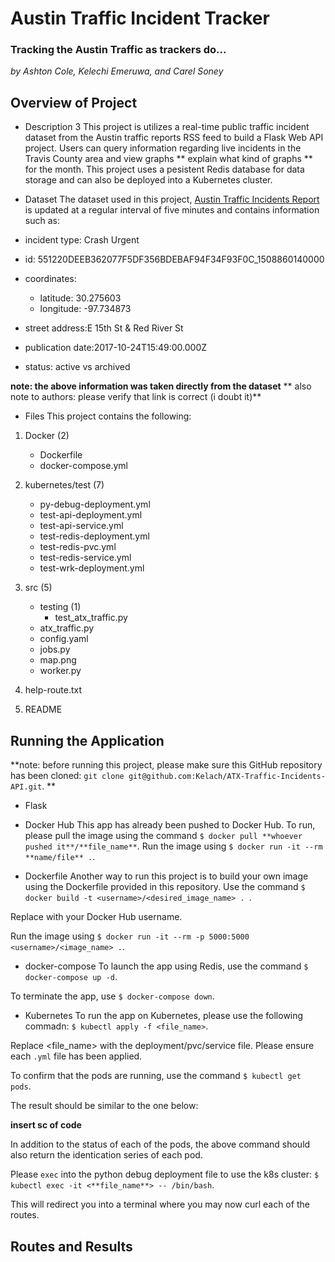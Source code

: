 # Austin Traffic Incident Tracker
### Tracking the Austin Traffic as trackers do... 

*by Ashton Cole, Kelechi Emeruwa, and Carel Soney*

## Overview of Project

* Description
3
This project is utilizes a real-time public traffic incident dataset from
the Austin traffic reports RSS feed to build a Flask Web API project. Users
can query information regarding live incidents in the Travis County area and view
graphs ** explain what kind of graphs ** for the month. This project uses a
pesistent Redis database for data storage and can also be deployed into a 
Kubernetes cluster. 

* Dataset
The dataset used in this project, [Austin Traffic Incidents Report](https://data.austintexas.gov/resource/dx9v-zd7x.json)
 is updated at a regular interval of five minutes
and contains information such as:
 * incident type: Crash Urgent 
 * id: 551220DEEB362077F5DF356BDEBAF94F34F93F0C_1508860140000
 * coordinates:
   * latitude: 30.275603
   * longitude: -97.734873
 * street address:E 15th St & Red River St
 * publication date:2017-10-24T15:49:00.000Z
 * status: active vs archived

 **note: the above information was taken directly from the dataset**
 ** also note to authors: please verify that link is correct (i doubt it)**

* Files
This project contains the following: 
 1. Docker (2)
    * Dockerfile
    * docker-compose.yml

 2. kubernetes/test (7)
    * py-debug-deployment.yml
    * test-api-deployment.yml
    * test-api-service.yml
    * test-redis-deployment.yml
    * test-redis-pvc.yml
    * test-redis-service.yml
    * test-wrk-deployment.yml

 3. src (5)
    * testing (1)
      * test_atx_traffic.py
    * atx_traffic.py
    * config.yaml
    * jobs.py
    * map.png
    * worker.py

 4. help-route.txt

 5. README

## Running the Application
**note: before running this project, please make sure this GitHub repository
has been cloned: `git clone git@github.com:Kelach/ATX-Traffic-Incidents-API.git`. **

* Flask

* Docker Hub
This app has already been pushed to Docker Hub. To run, please pull the image
using the command
`$ docker pull **whoever pushed it**/**file_name**`. Run the image using 
`$ docker run -it --rm **name/file** .`. 

* Dockerfile
Another way to run this project is to build your own image using the Dockerfile
provided in this repository. Use the command
`$ docker build -t <username>/<desired_image_name> . `. 

Replace <username> with your Docker Hub username.

Run the image using 
`$ docker run -it --rm -p 5000:5000 <username>/<image_name> .`. 

* docker-compose
To launch the app using Redis, use the command 
`$ docker-compose up -d`. 

To terminate the app, use 
`$ docker-compose down`.

* Kubernetes
To run the app on Kubernetes, please use the following commadn: 
`$ kubectl apply -f <file_name>`. 

Replace <file_name> with the deployment/pvc/service file. Please ensure each `.yml`
file has been applied. 

To confirm that the pods are running, use the command 
`$ kubectl get pods`.

The result should be similar to the one below: 

**insert sc of code**

In addition to the status of each of the pods, the above command should also return
the identication series of each pod. 

Please `exec` into the python debug deployment file to use the k8s cluster:
`$ kubectl exec -it <**file_name**> -- /bin/bash`. 

This will redirect you into a terminal where you may now curl each of the routes. 

## Routes and Results
